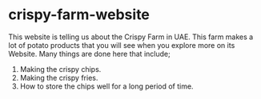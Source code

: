 # crispy-farm-website

This website is telling us about the Crispy Farm in UAE. This farm makes a lot of potato products that you will see when you explore more on its Website.
Many things are done here that include;

1. Making the crispy chips.
2. Making the crispy fries.
3. How to store the chips well for a long period of time. 

